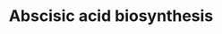 ---
annotations:
- id: PW:0001310
  parent: classic metabolic pathway
  type: Pathway Ontology
  value: abscisic acid biosynthetic pathway
authors:
- Zimmerph
- Thomas
- Khanspers
- MaintBot
- Mkutmon
- Eweitz
- Egonw
communities:
- Plants
description: 'Abscisic acid (ABA), also known as ''''abscisin II'''' and ''''dormin'''',
  is a [[wikipedia:plant hormone|plant hormone]].  ABA functions in many plant developmental
  processes, including bud [[wikipedia:dormancy|dormancy]].  Source: [[wikipedia:Abscisic_acid|Wikipedia]]'
last-edited: 2023-04-18
organisms:
- Arabidopsis thaliana
redirect_from:
- /index.php/Pathway:WP626
- /instance/WP626
- /instance/WP626_r126225
revision: r126225
schema-jsonld:
- '@context': https://schema.org/
  '@id': https://wikipathways.github.io/pathways/WP626.html
  '@type': Dataset
  creator:
    '@type': Organization
    name: WikiPathways
  description: 'Abscisic acid (ABA), also known as ''''abscisin II'''' and ''''dormin'''',
    is a [[wikipedia:plant hormone|plant hormone]].  ABA functions in many plant developmental
    processes, including bud [[wikipedia:dormancy|dormancy]].  Source: [[wikipedia:Abscisic_acid|Wikipedia]]'
  keywords:
  - ABA
  - ABA-aldehyde
  - ABA-aldehyde oxidase
  - Antheraxanthin
  - Neoxanthin
  - Neoxanthin cleavage enzyme
  - Neoxanthin synthase
  - Violaxanthin
  - Xanthoxin
  - Xanthoxin oxidase
  - Zeaxanthin epoxidase
  license: CC0
  name: Abscisic acid biosynthesis
seo: CreativeWork
title: Abscisic acid biosynthesis
wpid: WP626
---